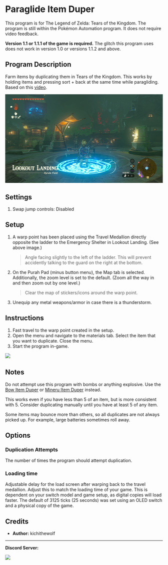 # Paraglide Item Duper

This program is for The Legend of Zelda: Tears of the Kingdom. The program is still within the Pokémon Automation program. It does not require video feedback.

**Version 1.1 or 1.1.1 of the game is required.** The glitch this program uses does not work in version 1.0 or versions 1.1.2 and above.

## Program Description

Farm items by duplicating them in Tears of the Kingdom. This works by holding items and pressing sort + back at the same time while paragliding. Based on this [video](https://youtu.be/t9bl4_UbxNk).

<img src="images/totk-paraglide-warp-setup.png">

## Settings

1. Swap jump controls: Disabled

## Setup

1. A warp point has been placed using the Travel Medallion directly opposite the ladder to the Emergency Shelter in Lookout Landing. (See above image.)
   > Angle facing slightly to the left of the ladder. This will prevent accidently talking to the guard on the right at the bottom.

2. On the Purah Pad (minus button menu), the Map tab is selected. Additionally, the zoom level is set to the default. (Zoom all the way in and then zoom out by one level.)
   > Clear the map of stickers/icons around the warp point.

3. Unequip any metal weapons/armor in case there is a thunderstorm.

## Instructions

1. Fast travel to the warp point created in the setup.
2. Open the menu and navigate to the materials tab. Select the item that you want to duplicate. Close the menu.
3. Start the program in-game.

<img src="images/totk-paraglide-run.gif">

## Notes

Do not attempt use this program with bombs or anything explosive. Use the [Bow Item Duper](BowItemDuper.md) or [Mineru Item Duper](MineruItemDuper.md) instead.

This works even if you have less than 5 of an item, but is more consistent with 5. Consider duplicating manually until you have at least 5 of any item.

Some items may bounce more than others, so all duplicates are not always picked up. For example, large batteries sometimes roll away.

## Options

### Duplication Attempts

The number of times the program should attempt duplication.

### Loading time

Adjustable delay for the load screen after warping back to the travel medallion. Adjust this to match the loading time of your game. This is dependent on your switch model and game setup, as digital copies will load faster. The default of 3125 ticks (25 seconds) was set using an OLED switch and a physical copy of the game.

## Credits

- **Author:** kichithewolf


<hr>

**Discord Server:** 

[<img src="https://canary.discordapp.com/api/guilds/695809740428673034/widget.png?style=banner2">](https://discord.gg/cQ4gWxN)

